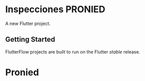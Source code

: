 # Inspecciones PRONIED

A new Flutter project.

## Getting Started

FlutterFlow projects are built to run on the Flutter _stable_ release.
# Pronied
